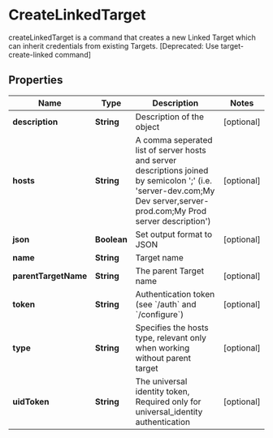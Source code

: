 

# CreateLinkedTarget

createLinkedTarget is a command that creates a new Linked Target which can inherit credentials from existing Targets. [Deprecated: Use target-create-linked command]

## Properties

Name | Type | Description | Notes
------------ | ------------- | ------------- | -------------
**description** | **String** | Description of the object |  [optional]
**hosts** | **String** | A comma seperated list of server hosts and server descriptions joined by semicolon &#39;;&#39; (i.e. &#39;server-dev.com;My Dev server,server-prod.com;My Prod server description&#39;) |  [optional]
**json** | **Boolean** | Set output format to JSON |  [optional]
**name** | **String** | Target name | 
**parentTargetName** | **String** | The parent Target name |  [optional]
**token** | **String** | Authentication token (see &#x60;/auth&#x60; and &#x60;/configure&#x60;) |  [optional]
**type** | **String** | Specifies the hosts type, relevant only when working without parent target |  [optional]
**uidToken** | **String** | The universal identity token, Required only for universal_identity authentication |  [optional]



